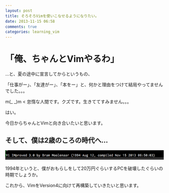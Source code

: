 ```yaml
---
layout: post
title: そろそろVimを使いこなせるようになりたい。
date: 2013-11-15 06:58
comments: true
categories: learning_vim
---
```


# **「俺、ちゃんとVimやるわ」**

...と、夏の途中に宣言してからというもの、

「仕事がー」、「友達がー」、「本をー」と、何かと理由をつけて結局やってませんでした。。。

m(\_ \_)m < 怠惰な人間です。クズです。生きててすみません。。。


はい。

今日からちゃんとVimと向き合いたいと思います。

<!-- more -->

## そして、僕は2歳のころの時代へ...

<img class="image_on_frame center" src="/images/blog/2013_11_15.png" alt="The version of Vim" />

1994年というと、僕がおもらしをして20万円ぐらいするPCを破壊したぐらいの時期でしょうか。

これから、VimをVersion4に向けて再構築していきたいと思います。
